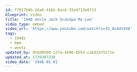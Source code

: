 ```yaml
---
id: f7917b8b-26a0-41bb-8ac8-35e9713e0713
blueprint: video
title: '1948 Uncle Jack Grandpa Ma Lee'
video_type: embed
video_url: 'https://www.youtube.com/watch?v=3S_0cA4tXVA'
tags:
  - 1940s
  - 8mm
  - wentz
updated_by: 856d059d-127a-4e90-8593-cabd2475571e
updated_at: 1739307338
video_date: '1948-01-01'
---
```

